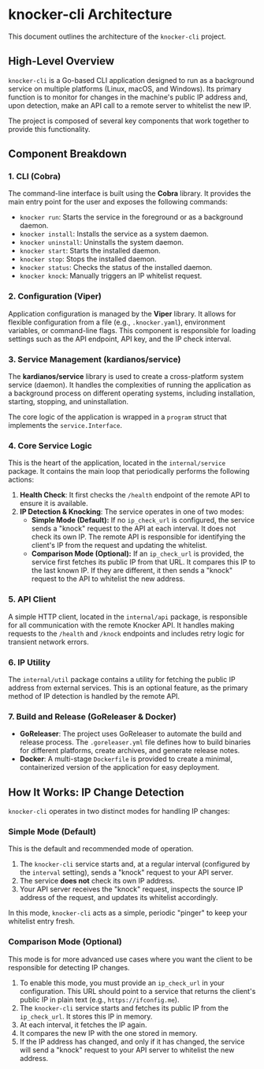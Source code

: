 # knocker-cli Architecture

This document outlines the architecture of the `knocker-cli` project.

## High-Level Overview

`knocker-cli` is a Go-based CLI application designed to run as a background service on multiple platforms (Linux, macOS, and Windows). Its primary function is to monitor for changes in the machine's public IP address and, upon detection, make an API call to a remote server to whitelist the new IP.

The project is composed of several key components that work together to provide this functionality.



## Component Breakdown

### 1. CLI (Cobra)

The command-line interface is built using the **Cobra** library. It provides the main entry point for the user and exposes the following commands:

-   `knocker run`: Starts the service in the foreground or as a background daemon.
-   `knocker install`: Installs the service as a system daemon.
-   `knocker uninstall`: Uninstalls the system daemon.
-   `knocker start`: Starts the installed daemon.
-   `knocker stop`: Stops the installed daemon.
-   `knocker status`: Checks the status of the installed daemon.
-   `knocker knock`: Manually triggers an IP whitelist request.

### 2. Configuration (Viper)

Application configuration is managed by the **Viper** library. It allows for flexible configuration from a file (e.g., `.knocker.yaml`), environment variables, or command-line flags. This component is responsible for loading settings such as the API endpoint, API key, and the IP check interval.

### 3. Service Management (kardianos/service)

The **kardianos/service** library is used to create a cross-platform system service (daemon). It handles the complexities of running the application as a background process on different operating systems, including installation, starting, stopping, and uninstallation.

The core logic of the application is wrapped in a `program` struct that implements the `service.Interface`.

### 4. Core Service Logic

This is the heart of the application, located in the `internal/service` package. It contains the main loop that periodically performs the following actions:

1.  **Health Check**: It first checks the `/health` endpoint of the remote API to ensure it is available.
2.  **IP Detection & Knocking**: The service operates in one of two modes:
    *   **Simple Mode (Default):** If no `ip_check_url` is configured, the service sends a "knock" request to the API at each interval. It does not check its own IP. The remote API is responsible for identifying the client's IP from the request and updating the whitelist.
    *   **Comparison Mode (Optional):** If an `ip_check_url` is provided, the service first fetches its public IP from that URL. It compares this IP to the last known IP. If they are different, it then sends a "knock" request to the API to whitelist the new address.

### 5. API Client

A simple HTTP client, located in the `internal/api` package, is responsible for all communication with the remote Knocker API. It handles making requests to the `/health` and `/knock` endpoints and includes retry logic for transient network errors.

### 6. IP Utility

The `internal/util` package contains a utility for fetching the public IP address from external services. This is an optional feature, as the primary method of IP detection is handled by the remote API.

### 7. Build and Release (GoReleaser & Docker)

-   **GoReleaser**: The project uses GoReleaser to automate the build and release process. The `.goreleaser.yml` file defines how to build binaries for different platforms, create archives, and generate release notes.
-   **Docker**: A multi-stage `Dockerfile` is provided to create a minimal, containerized version of the application for easy deployment.

## How It Works: IP Change Detection

`knocker-cli` operates in two distinct modes for handling IP changes:

### Simple Mode (Default)

This is the default and recommended mode of operation.

1.  The `knocker-cli` service starts and, at a regular interval (configured by the `interval` setting), sends a "knock" request to your API server.
2.  The service **does not** check its own IP address.
3.  Your API server receives the "knock" request, inspects the source IP address of the request, and updates its whitelist accordingly.

In this mode, `knocker-cli` acts as a simple, periodic "pinger" to keep your whitelist entry fresh.

### Comparison Mode (Optional)

This mode is for more advanced use cases where you want the client to be responsible for detecting IP changes.

1.  To enable this mode, you must provide an `ip_check_url` in your configuration. This URL should point to a service that returns the client's public IP in plain text (e.g., `https://ifconfig.me`).
2.  The `knocker-cli` service starts and fetches its public IP from the `ip_check_url`. It stores this IP in memory.
3.  At each interval, it fetches the IP again.
4.  It compares the new IP with the one stored in memory.
5.  If the IP address has changed, and only if it has changed, the service will send a "knock" request to your API server to whitelist the new address.
